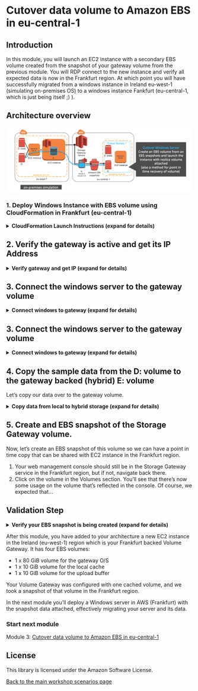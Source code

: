 #  Cutover data volume to Amazon EBS in eu-central-1

## Introduction

In this module, you will launch an EC2 instance with a secondary EBS volume created from the snapshot of your gateway volume from the previous module. You will RDP connect to the new instance and verify all expected data is now in the Frankfurt region. At which point you will have successfully migrated from a windows instance in Ireland eu-west-1 (simulating on-premises OS) to a windows instance Fankfurt (eu-central-1, which is just being itself ;) ).

## Architecture overview

![scenario-1-cutover-1](../../images/scenario-1-cutover-1.png)

### 1.	Deploy Windows Instance with EBS volume using CloudFormation in Frankfurt (eu-central-1)

<details>
<summary><strong>CloudFormation Launch Instructions (expand for details)</strong></summary><p>

1.	Right click the **Launch Stack** link below and "open in new tab"

Region| Launch
------|-----
EU (Frankfurt) | [![Launch Module 1 in eu-west-1](http://docs.aws.amazon.com/AWSCloudFormation/latest/UserGuide/images/cloudformation-launch-stack-button.png)](https://console.aws.amazon.com/cloudformation/home?region=eu-central-1#/stacks/new?stackName=storage-workshop-1c&templateURL=https://s3-us-west-2.amazonaws.com/hybrid-storage-workshop/scenario1-step3-cutover1-WIN2-(eu-central-1).json)

2. Click **Next** on the Select Template page.
3. Select your default VPC and any one of the subnets within that VPC.
4. If you already have an Access Key Pair for this region that you have access to, enter that key pair.  Otherwise, you will need to create a new key pair.  Instructions to create a new key pair.
5. Select a subnet from the drop-down list.
5. Leave Instance Type, Gateway Cache Disk Size and Gateway Upload Buffer Disk Size at default values.
6. Choose a size for your volume that will be created on the gateway. It should be large enough to hold the data that you have on the D: drive of win1 instance you created in Module 1.
7. Leave the Activation Region at eu-central-1
8. Select the keypair that you used in Module 1
9. Select the Security Group that was created in Module 1 named "storage-workshop-1a-win1SecurityGroup...". This will allow our windows instance network access (iSCSI) to the gateway that is soon to be deployed in the same VPC.
10.	Click **Next**.
11.	Click **Next** Again. (skipping IAM advanced section)
12.	On the Review page, check the box to acknowledge that CloudFormation will create IAM resources and click **Create**.

![scenario-1-module-1-Picture2](../../images/scenario-1-module-1-Picture2.png)

Once the CloudFormation stack shows a status of CREATE_COMPLETE, you are ready to move on to the next step.
</p></details>

## 2. Verify the gateway is active and get its IP Address

<details>
<summary><strong>Verify gateway and get IP (expand for details)</strong></summary><p>

1. From the **Services** drop-down, select **EC2**.
2. You should see a new c4.2xlarge instance with the name "Hybrid Workshop - Migrate - Gateway Server 1 (storage-workshop-1b)"  in a *running* state.
3. Refresh the instance view periodically (every 30 seconds) until you see the word *Activated* in the EC2 instance name.
4. From the Services drop-down, select **Storage Gateway**.

Note: You will not see the gateway that was just provisioned here. While, we deployed the gateway into EC2 in the EU (Ireland) region, the gateway was activated in the EU (Frankfurt) region, so that is where we will find the gateway, and that is where the data written to it will be stored.

5.	Click on **Ireland** in the upper-right corner and select **EU (Frankfurt)** from the list to switch the console to the eu-central-1 region.

You will now see the Gateway that you just provisioned listed. Verify that their is a gateway named "Hybrid-Workshop-Gateway-Server-1...." and its status is *Running*.

6.	Click on the gateway to reveal the Details tab below. From the Details tab, make note of the *IP address* of the gateway and write it below. (We will use that address to connect our windows client to the storage gateways iSCSI interface.

7.	Click Volumes from the left menu to see the volume that was created by the CloudFormation stack. The size should match what you specified in the configuration (1-5 GiB).
</p></details>

## 3. Connect the windows server to the gateway volume

<details>
<summary><strong>Connect windows to gateway (expand for details)</strong></summary><p>

1.	Now comes the fun part! We will now attach the volume from your Volume Gateway Service in Frankfurt to your Windows instance in Ireland, giving that instance access to both local cache storage in that Ireland at the same time as remotely writting all of its data to Frankfurt. 

2. Return to your Windows instance, and open the iSCSI Initiator utility by clicking the Windows logo in the bottom left corner and typing ‘iscsi’ and then clicking iSCSI Initiator from the search results.

3. Click ‘Yes’ if prompted to enable the iSCSI service in Windows

![scenario-1-module-2-Picture1](../../images/scenario-1-module-2-Picture1.png)

4.	In the Targets tab of the iSCSI Initiator Properties window, enter the *IP address* that you wrote down for your Volume Gateway in the Quick Connect section and click the **Quick Connect** button. 

You should see a target listed now with Connected status:

![scenario-1-module-2-Picture2](../../images/scenario-1-module-2-Picture2.png)

Your Windows instance is now connected with the Volume Gateway via iSCSI and the only volume that exists has been discovered by Windows and connected.

5. Click **OK** to close the iSCSI Initiator Properties window.

</p></details>

## 3. Connect the windows server to the gateway volume

<details>
<summary><strong>Connect windows to gateway (expand for details)</strong></summary><p>

Now we need to create a filesystem for our cloud backed volume.

1. Right click on the windows start menu in the lower left corner and select **Disk Management**.

Note: You will see a new Offline Disk 2 of Unknown type. This is your Volume Gateway cached volume. Since Volume Gateway is presenting the volume as raw block storage (like a new SAN volume would look in a traditional datacenter), we need to bring it online and format it so Windows can use it.

2. To format the new volume, first we need to bring it online by right-clicking the section describing the disk and selecting **Online**.

![scenario-1-module-2-Picture3](../../images/scenario-1-module-2-Picture3.png)

3.	After it is online, right-click the disk again and select **Initialize Disk**. Leave all the default settings and click **OK**.
3.	Now click in the blank white space of the disk and select **New Simple Volume**.
4.	Click **Next** on the first page of the New Simple Volume Wizard.
5.	Leave the default to allocate all available storage to the new volume and click **Next**.
6.	Leave the default setting to mount the new volume as the E: drive and click **Next**.
7.	Leave the default settings of NTFS and the Default unit allocation size. You can change the Volume Label if you’d like, leave the box checked for Quick Format, and click **Next** and then **Finish** to format the disk.
8.	You can now open File Explorer and see the new E: drive. 

</p></details>

## 4. Copy the sample data from the D: volume to the gateway backed (hybrid) E: volume

Let’s copy our data over to the gateway volume. 

<details>
<summary><strong> Copy data from local to hybrid storage (expand for details)</strong></summary><p>

1. Open Command Prompt and use robocopy to mirror your D: drive to the newly mounted E: drive:

```
robocopy d: e: /MIR
```

2. Check the E: drive in File Explorer and you should see all of the data that was on D: also on E: now. 

### What just happened?

When you copied the data from the D: drive to the E: drive within your Windows instance, underneath Windows, you copied the data from your Windows instance’s EBS volume to the Volume Gateway. When this happened, the gateway received the data into its local cache, and then began to copy the data up to S3 in the Frankfurt (eu-central-1) region via its local Upload Buffer automatically. Pretty cool, huh?

3. From File Explorer, see how much data is on the E: drive. 

</p></details>

## 5. Create and EBS snapshot of the Storage Gateway volume.

Now, let’s create an EBS snapshot of this volume so we can have a point in time copy that can be shared with EC2 instance in the Frankfurt region.

1. Your web management console should still be in the Storage Gateway service in the Frankfurt region, but if not, navigate back there.
2. Click on the volume in the Volumes section. You’ll see that there’s now some usage on the volume that’s reflected in the console. Of course, we expected that…

## Validation Step

<details>
<summary><strong>Verify your EBS snapshot is being created (expand for details)</strong></summary><p>

1. From the Actions drop-down, select **Create EBS Snapshot**. Enter a description for the snapshot (ex. Data migrated from Windows server to AWS), and click **Create EBS snapshot** button.
2.	From the **Services** drop-down, select **EC2** to return to the EC2 management console. Then select Snapshots from the left menu. Our new snapshot will probably still be *pending* so we’ll wait for it to finish.

Note: The EBS snapshot size matches the size of the volume, not the amount of data created. So, when you create a volume from a snapshot, you know how large the volume will need to be to host the nested filesystem and partion. However, underneath, only the actual data blocks are stored, saving you money!

</p></details>

After this module, you have added to your architecture a new EC2 instance in the Ireland (eu-west-1) region which is your Frankfurt backed Volume Gateway. It has four EBS volumes:

* 1 x 80 GiB volume for the gateway O/S
* 1 x 10 GiB volume for the local cache
* 1 x 10 GiB volume for the upload buffer

Your Volume Gateway was configured with one cached volume, and we took a snapshot of that volume in the Frankfurt region. 

In the next module you’ll deploy a Windows server in AWS (Frankfurt) with the snapshot data attached, effectively migrating your server and its data.

</p></details>

### Start next module

Module 3: [Cutover data volume to Amazon EBS in eu-central-1](../module-3/README.md)

## License

This library is licensed under the Amazon Software License.

[Back to the main workshop scenarios page](../../README.md)
